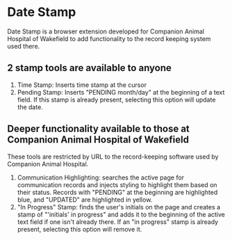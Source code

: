 # Date Stamp

Date Stamp is a browser extension developed for Companion Animal Hospital of Wakefield to add functionality to the record keeping system used there.

## 2 stamp tools are available to anyone

1. Time Stamp: Inserts time stamp at the cursor
2. Pending Stamp: Inserts "PENDING month/day" at the beginning of a text field. If this stamp is already present, selecting this option will update the date.

## Deeper functionality available to those at Companion Animal Hospital of Wakefield

These tools are restricted by URL to the record-keeping software used by Companion Animal Hospital.

1. Communication Highlighting: searches the active page for communication records and injects styling to highlight them based on their status. Records with "PENDING" at the beginning are highlighted blue, and "UPDATED" are highlighted in yellow.
2. "In Progress" Stamp: finds the user's initials on the page and creates a stamp of "'initials' in progress" and adds it to the beginning of the active text field if one isn't already there. If an "in progress" stamp is already present, selecting this option will remove it.
